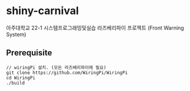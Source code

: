 # shiny-carnival
아주대학교 22-1 시스템프로그래밍및실습 라즈베리파이 프로젝트 (Front Warning System)


## Prerequisite
```Shell
// wiringPi 설치. (모든 라즈베리파이에 필요)
git clone https://github.com/WiringPi/WiringPi
cd WiringPi
./build
```
